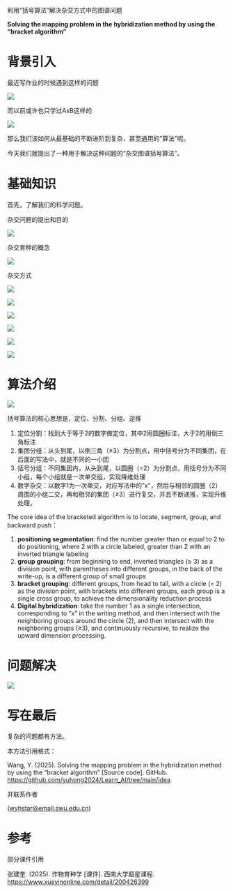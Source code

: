 利用“括号算法”解决杂交方式中的图谱问题

**Solving the mapping problem in the hybridization method by using the “bracket algorithm”**

# 背景引入

最近写作业的时候遇到这样的问题


![](https://files.mdnice.com/user/64884/d1441eec-4201-4e32-968a-1ce23ee6fb80.png)



而以前或许也只学过AxB这样的


![](https://files.mdnice.com/user/64884/950c9e10-3803-43d1-909f-3332891ac8c4.png)


那么我们该如何从最基础的不断进阶到复杂，甚至通用的"算法"呢。

今天我们就提出了一种用于解决这种问题的“杂交图谱括号算法”。



# 基础知识

首先，了解我们的科学问题。

杂交问题的提出和目的


![](https://files.mdnice.com/user/64884/e6c6faf6-bd26-4dec-a11e-2500c11d56cb.jpg)


杂交育种的概念


![](https://files.mdnice.com/user/64884/c516d3f8-5534-4862-aceb-36bf03fdff2f.png)


杂交方式


![](https://files.mdnice.com/user/64884/549b32b9-ec02-4a36-a4ab-63ddc2f8992c.png)




![](https://files.mdnice.com/user/64884/26074e3f-462f-4fff-a915-62d9601cc680.png)



![](https://files.mdnice.com/user/64884/6f32a5f5-4018-4858-b0be-9b294c5a19fb.png)


![](https://files.mdnice.com/user/64884/57b66bf0-842d-4d98-8d77-7245c4a8553e.png)





![](https://files.mdnice.com/user/64884/ac9f8654-dfd4-48e0-8144-24f33fca1425.png)


![](https://files.mdnice.com/user/64884/6f26ab2f-29f4-40ae-8bdd-d44937fbef29.png)




# 算法介绍




![](https://files.mdnice.com/user/64884/e3f3029c-cd52-4418-939b-dfabba81bdc6.jpg)



括号算法的核心思想是，定位、分割、分组、逆推

1. 定位分割：找到大于等于2的数字做定位，其中2用圆圈标注，大于2的用倒三角标注
2. 集团分组：从头到尾，以倒三角（≥3）为分割点，用中括号分为不同集团，在后面的写法中，就是不同的一小团
3. 括号分组：不同集团内，从头到尾，以圆圈（=2）为分割点，用括号分为不同小组，每个小组就是一次单交组，实现降维处理
4. 数字杂交：以数字1为一次单交，对应写法中的”x"，然后与相邻的圆圈（2）周围的小组二交，再和相邻的集团（≥3）进行复交，并且不断递推，实现升维处理。

The core idea of the bracketed algorithm is to locate, segment, group, and backward push：

1. **positioning segmentation**: find the number greater than or equal to 2 to do positioning, where 2 with a circle labeled, greater than 2 with an inverted triangle labeling
2. **group grouping**: from beginning to end, inverted triangles (≥ 3) as a division point, with parentheses into different groups, in the back of the write-up, is a different group of small groups
3. **bracket grouping**: different groups, from head to tail, with a circle (= 2) as the division point, with brackets into different groups, each group is a single cross group, to achieve the dimensionality reduction process
4. **Digital hybridization**: take the number 1 as a single intersection, corresponding to “x” in the writing method, and then intersect with the neighboring groups around the circle (2), and then intersect with the neighboring groups (≥3), and continuously recursive, to realize the upward dimension processing.



# 问题解决


![](https://files.mdnice.com/user/64884/c44eea93-ea37-4dfa-892f-1f16e9ea45d9.png)




# 写在最后

复杂的问题都有方法。

本方法引用格式：

Wang, Y. (2025). Solving the mapping problem in the hybridization method by using the “bracket algorithm” [Source code]. GitHub. https://github.com/yuhong2024/Learn_AI/tree/main/idea

并联系作者 

(wyhstar@email.swu.edu.cn)



# 参考

部分课件引用

张建奎. (2025). 作物育种学 [课件]. 西南大学超星课程. https://www.xueyinonline.com/detail/200426399



